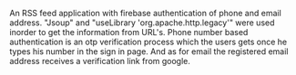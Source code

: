 An RSS feed application with firebase authentication of phone and email address. "Jsoup" and "useLibrary 'org.apache.http.legacy'"
were used inorder to get the information from URL's. Phone number based authentication is an otp verification process which the users
gets once he types his number in the sign in page. And as for email the registered email address receives a verification link from 
google.
